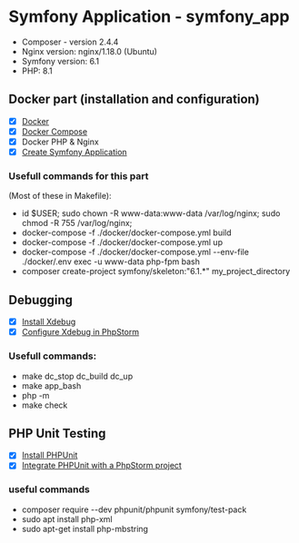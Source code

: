 # Symfony Application - symfony_app

- Composer - version 2.4.4
- Nginx version: nginx/1.18.0 (Ubuntu)
- Symfony version: 6.1
- PHP: 8.1

## Docker part (installation and configuration)

- [X] [Docker](https://docs.docker.com/engine/install/)
- [X] [Docker Compose](https://docs.docker.com/compose/install/)
- [X] Docker PHP & Nginx
- [X] [Create Symfony Application](https://symfony.com/doc/current/setup.html)

### Usefull commands for this part 
(Most of these in Makefile):
 - id $USER; sudo chown -R www-data:www-data /var/log/nginx; sudo chmod -R 755 /var/log/nginx;
 - docker-compose -f ./docker/docker-compose.yml build
 - docker-compose -f ./docker/docker-compose.yml up
 - docker-compose -f ./docker/docker-compose.yml --env-file ./docker/.env exec -u www-data php-fpm bash
 - composer create-project symfony/skeleton:"6.1.*" my_project_directory

## Debugging
- [X] [Install Xdebug](https://xdebug.org/docs/install#pecl)
- [X] [Configure Xdebug in PhpStorm](https://www.jetbrains.com/help/phpstorm/configuring-xdebug.html)

### Usefull commands:
- make dc_stop dc_build dc_up
- make app_bash
- php -m
- make check

## PHP Unit Testing
- [X] [Install PHPUnit](https://symfony.com/doc/current/testing.html#the-phpunit-testing-framework)
- [X] [Integrate PHPUnit with a PhpStorm project](https://symfony.com/doc/current/testing.html#the-phpunit-testing-framework)

### useful commands
- composer require --dev phpunit/phpunit symfony/test-pack
- sudo apt install php-xml
- sudo apt-get install php-mbstring

